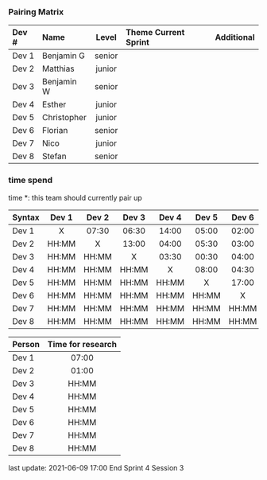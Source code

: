 ### Pairing Matrix
| Dev # |  Name       | Level  | Theme Current Sprint | Additional
| :---  |    :----    | :---:  | :----      | :----
| Dev 1 | Benjamin G  | senior |            | 
| Dev 2 | Matthias    | junior |            |
| Dev 3 | Benjamin W  | senior |            | 
| Dev 4 | Esther      | junior |            |
| Dev 5 | Christopher | junior |            | 
| Dev 6 | Florian     | senior |            | 
| Dev 7 | Nico        | junior |            |
| Dev 8 | Stefan      | senior |            | 

### time spend
time *: this team should currently pair up

| Syntax      | Dev 1       | Dev 2       | Dev 3       | Dev 4       | Dev 5       | Dev 6       | Dev 7       | Dev 8       |
| :---        |    :----:   |    :----:   |    :----:   |    :----:   |    :----:   |    :----:   |    :----:   |    :----:   |
| Dev 1       | X           | 07:30       | 06:30       | 14:00       | 05:00       | 02:00       | 03:30       | 02:00       |
| Dev 2       | HH:MM       | X           | 13:00       | 04:00       | 05:30       | 03:00       | 02:30       | 05:00       |
| Dev 3       | HH:MM       | HH:MM       | X           | 03:30       | 00:30       | 04:00       | 01:30       | 05:30       |
| Dev 4       | HH:MM       | HH:MM       | HH:MM       | X           | 08:00       | 04:30       | 01:00       | 04:00       |
| Dev 5       | HH:MM       | HH:MM       | HH:MM       | HH:MM       | X           | 17:00       | 01:00       | 01:30       |
| Dev 6       | HH:MM       | HH:MM       | HH:MM       | HH:MM       | HH:MM       | X           | 06:30       | 06:00       |
| Dev 7       | HH:MM       | HH:MM       | HH:MM       | HH:MM       | HH:MM       | HH:MM       | X           | 25:30       |
| Dev 8       | HH:MM       | HH:MM       | HH:MM       | HH:MM       | HH:MM       | HH:MM       | HH:MM       | X           |



| Person      | Time for research     
| :---        |    :----: 
| Dev 1       | 07:00       
| Dev 2       | 01:00     
| Dev 3       | HH:MM     
| Dev 4       | HH:MM     
| Dev 5       | HH:MM     
| Dev 6       | HH:MM     
| Dev 7       | HH:MM     
| Dev 8       | HH:MM     

last update: 2021-06-09 17:00 
End Sprint 4 Session 3
